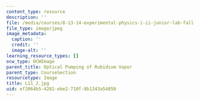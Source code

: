 ```yaml
---
content_type: resource
description: ''
file: /media/courses/8-13-14-experimental-physics-i-ii-junior-lab-fall-2016-spring-2017/ef2064b54281ebe2710f8b1343a54050_L11_2.jpg
file_type: image/jpeg
image_metadata:
  caption: ''
  credit: ''
  image-alt: ''
learning_resource_types: []
ocw_type: OCWImage
parent_title: Optical Pumping of Rubidium Vapor
parent_type: CourseSection
resourcetype: Image
title: L11_2.jpg
uid: ef2064b5-4281-ebe2-710f-8b1343a54050
---
```

